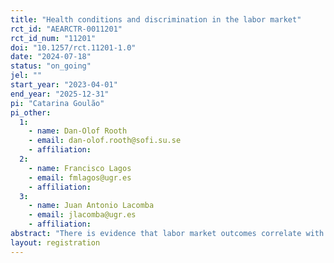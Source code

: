 ```yaml
---
title: "Health conditions and discrimination in the labor market"
rct_id: "AEARCTR-0011201"
rct_id_num: "11201"
doi: "10.1257/rct.11201-1.0"
date: "2024-07-18"
status: "on_going"
jel: ""
start_year: "2023-04-01"
end_year: "2025-12-31"
pi: "Catarina Goulão"
pi_other:
  1:
    - name: Dan-Olof Rooth
    - email: dan-olof.rooth@sofi.su.se
    - affiliation: 
  2:
    - name: Francisco Lagos
    - email: fmlagos@ugr.es
    - affiliation: 
  3:
    - name: Juan Antonio Lacomba
    - email: jlacomba@ugr.es
    - affiliation: 
abstract: "There is evidence that labor market outcomes correlate with individuals’ health. We contribute to the literature by asking whether individuals with particular health conditions face different odds in applying for job positions. We use field experiments (correspondence tests) to investigate whether employers’ decision to invite a job candidate for a first interview is affected by the candidate’s health conditions."
layout: registration
---
```


